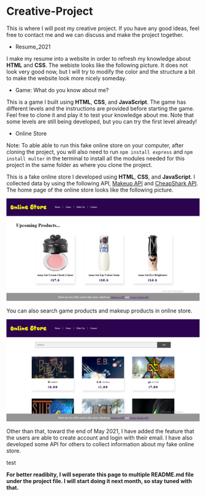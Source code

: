 # Creative-Project
This is where I will post my creative project. If you have any good ideas,
feel free to contact me and we can discuss and make the project together.

* Resume_2021

I make my resume into a website in order to refresh my knowledge about **HTML** and **CSS**.
The webiste looks like the following picture. It does not look very good now, but I will
try to modify the color and the structure a bit to make the website look more nicely
someday.

* Game: What do you know about me?

This is a game I built using **HTML**, **CSS**, and **JavaScript**. The game has different
levels and the instructions are provided before starting the game. Feel free to clone it and
play it to test your knowledge about me. Note that some levels are still being developed, but you
can try the first level already!

* Online Store

Note: To able able to run this fake online store on your computer, after cloning the project,
you will also need to run `npm install express` and `npm install multer` in the terminal to install
all the modules needed for this project in the same folder as where you clone the project.

This is a fake online store I developed using **HTML**, **CSS**, and **JavaScript**. I collected
data by using the following API, [Makeup API](http://makeup-api.herokuapp.com/) and [CheapShark API](https://apidocs.cheapshark.com/).
The home page of the online store looks like the following picture.

![Home Page](./online_store_home.png "Home Page")

You can also search game products and makeup products in online store.

![Game Shop](./game_shop.png "Game Shop")

Other than that, toward the end of May 2021, I have added the feature that the users are able to create account and login
with their email. I have also developed some API for others to collect information about my fake online store.

test


**For better readibity, I will seperate this page to multiple README.md file under the project file. I will start doing it next month, so stay tuned with that.**